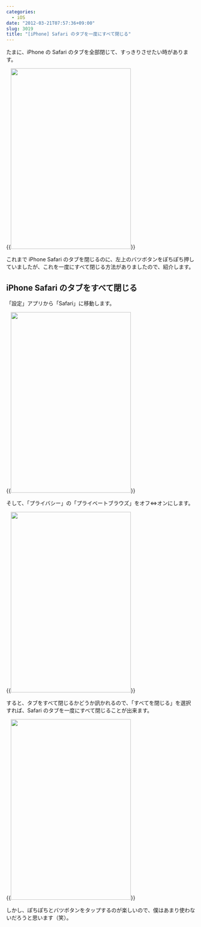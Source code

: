 ```yaml
---
categories:
  - iOS
date: "2012-03-21T07:57:36+09:00"
slug: 3019
title: "[iPhone] Safari のタブを一度にすべて閉じる"
---
```


たまに、iPhone の Safari のタブを全部閉じて、すっきりさせたい時があります。

{{<img alt="" src="/images/2012/03/3019_1.png" width="320" height="480">}}

これまで iPhone Safari のタブを閉じるのに、左上のバツボタンをぽちぽち押していましたが、これを一度にすべて閉じる方法がありましたので、紹介します。

## iPhone Safari のタブをすべて閉じる

「設定」アプリから「Safari」に移動します。

{{<img alt="" src="/images/2012/03/3019_2.png" width="320" height="480">}}

そして、「プライバシー」の「プライベートブラウズ」をオフ⇔オンにします。

{{<img alt="" src="/images/2012/03/3019_3.png" width="320" height="480">}}

すると、タブをすべて閉じるかどうか訊かれるので、「すべてを閉じる」を選択すれば、Safari のタブを一度にすべて閉じることが出来ます。

{{<img alt="" src="/images/2012/03/3019_4.png" width="320" height="480">}}

しかし、ぽちぽちとバツボタンをタップするのが楽しいので、僕はあまり使わないだろうと思います（笑）。
